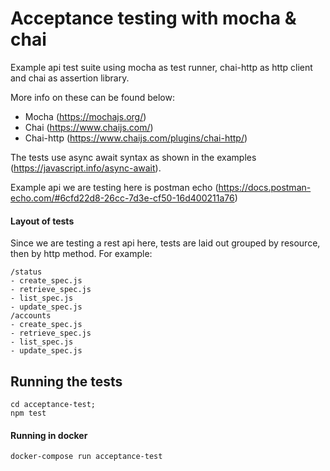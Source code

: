 # Acceptance testing with mocha & chai

Example api test suite using mocha as test runner, chai-http as http client and chai as assertion library.

More info on these can be found below:
- Mocha (https://mochajs.org/)
- Chai (https://www.chaijs.com/)
- Chai-http (https://www.chaijs.com/plugins/chai-http/)

The tests use async await syntax as shown in the examples (https://javascript.info/async-await).

Example api we are testing here is postman echo (https://docs.postman-echo.com/#6cfd22d8-26cc-7d3e-cf50-16d400211a76)

#### Layout of tests

Since we are testing a rest api here, tests are laid out grouped by resource, then by http method.  For example:

```$xslt
/status
- create_spec.js
- retrieve_spec.js
- list_spec.js
- update_spec.js
/accounts
- create_spec.js
- retrieve_spec.js
- list_spec.js
- update_spec.js
```


## Running the tests

```
cd acceptance-test;
npm test
```

#### Running in docker
```$xslt
docker-compose run acceptance-test
```